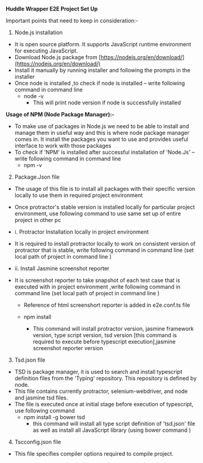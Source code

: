 **Huddle Wrapper E2E Project Set Up**

Important points that need to keep in consideration:-

1. Node.js installation

- It is open source platform. It supports JavaScript runtime environment for executing JavaScript.
- Download Node.js package from [https://nodejs.org/en/download/](https://nodejs.org/en/download/)
- Install it manually by running installer and following the prompts in the installer
- Once node is installed ,to check if node is installed – write following command in command line
  - node  -v
    - This will print node version if node is successfully installed

**Usage of NPM (Node Package Manager):-**

- To make use of packages in Node.js we need to be able to install and manage them in useful way and this is where node package manager comes in. It install the packages you want to use and provides useful interface to work with those packages
- To check if &#39;NPM&#39; is installed after successful installation of &#39;Node.Js&#39; – write following command in command line
  - npm  -v

2. Package.Json file

- The usage of this file is to install all packages with their specific version locally to use them in required project environment
- Once protractor&#39;s stable version is installed locally for particular project environment, use following command to use same set up of entire project in other pc

- i. Protractor Installation locally in project environment

- It is required to install protractor locally to work on consistent version of protractor that is stable, write following command in command line (set local path of project in command line )
 
- ii. Install Jasmine screenshot reporter

- It is screenshot reporter to take snapshot of each test case that is executed with in project environment ,write following command in command line (set local path of project in command line )
     - Reference of html screenshort reporter is added in e2e.conf.ts file
     
  - npm install
    - This command will install  protractor version, jasmine framework version, type script version, tsd version [this command is required to execute before typescript execution],jasmine screenshot reporter version

3. Tsd.json file

- TSD is package manager, it is used to search and install typescript definition files from the &#39;Typing&#39; repository. This repository is defined by node.
- This file contains currently protractor, selenium-webdriver, and node and jasmine tsd files.
- The file is executed once at initial stage before execution of typescript, use following command
  - npm install -g bower tsd
    - this command will install all type script definition of &#39;tsd.json&#39; file as well as install all JavaScript library (using bower command )

4. Tscconfig.json file

- This file specifies compiler options required to compile project.

